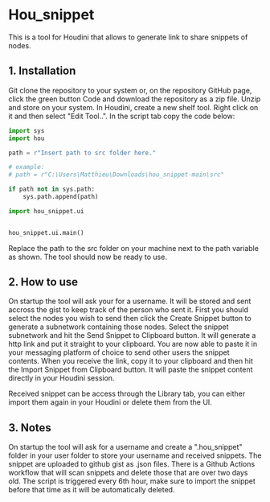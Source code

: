 # Hou_snippet 

This is a tool for Houdini that allows to generate link to share snippets of nodes.
## 1. Installation

Git clone the repository to your system or, on the repository GitHub page, click the green button Code and download the repository as a zip file.
Unzip and store on your system.
In Houdini, create a new shelf tool. Right click on it and then select "Edit Tool..". In the script tab copy the code below:

```python
import sys
import hou

path = r"Insert path to src folder here."

# example: 
# path = r"C:\Users\Matthieu\Downloads\hou_snippet-main\src"

if path not in sys.path:
    sys.path.append(path)

import hou_snippet.ui


hou_snippet.ui.main()
```

Replace the path to the src folder on your machine next to the path variable as shown.
The tool should now be ready to use.

## 2. How to use

On startup the tool will ask your for a username. It will be stored and sent accross the gist to keep track of the person who sent it.
First you should select the nodes you wish to send then click the Create Snippet button to generate a subnetwork containing those nodes.
Select the snippet subnetwork and hit the Send Snippet to Clipboard button. It will generate a http link and put it straight to your clipboard.
You are now able to paste it in your messaging platform of choice to send other users the snippet contents.
When you receive the link, copy it to your clipboard and then hit the Import Snippet from Clipboard button. It will paste the snippet content directly in your Houdini session.

Received snippet can be access through the Library tab, you can either import them again in your Houdini or delete them from the UI.

## 3. Notes

On startup the tool will ask for a username and create a ".hou_snippet" folder in your user folder to store your username and received snippets.
The snippet are uploaded to github gist as .json files.
There is a Github Actions workflow that will scan snippets and delete those that are over two days old. The script is triggered every 6th hour, make sure to import the snippet before that time
as it will be automatically deleted.
